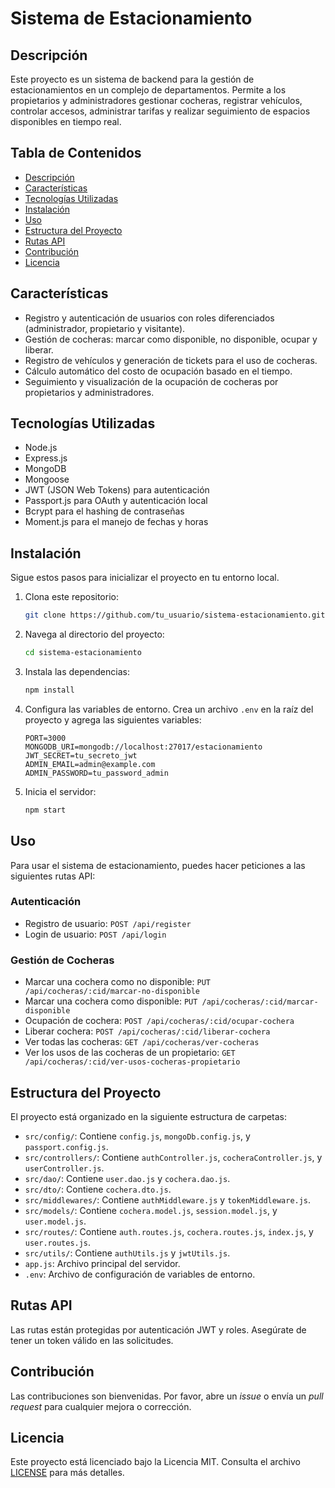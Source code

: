 # Sistema de Estacionamiento

## Descripción

Este proyecto es un sistema de backend para la gestión de estacionamientos en un complejo de departamentos. Permite a los propietarios y administradores gestionar cocheras, registrar vehículos, controlar accesos, administrar tarifas y realizar seguimiento de espacios disponibles en tiempo real.

## Tabla de Contenidos

- [Descripción](#descripción)
- [Características](#características)
- [Tecnologías Utilizadas](#tecnologías-utilizadas)
- [Instalación](#instalación)
- [Uso](#uso)
- [Estructura del Proyecto](#estructura-del-proyecto)
- [Rutas API](#rutas-api)
- [Contribución](#contribución)
- [Licencia](#licencia)

## Características

- Registro y autenticación de usuarios con roles diferenciados (administrador, propietario y visitante).
- Gestión de cocheras: marcar como disponible, no disponible, ocupar y liberar.
- Registro de vehículos y generación de tickets para el uso de cocheras.
- Cálculo automático del costo de ocupación basado en el tiempo.
- Seguimiento y visualización de la ocupación de cocheras por propietarios y administradores.

## Tecnologías Utilizadas

- Node.js
- Express.js
- MongoDB
- Mongoose
- JWT (JSON Web Tokens) para autenticación
- Passport.js para OAuth y autenticación local
- Bcrypt para el hashing de contraseñas
- Moment.js para el manejo de fechas y horas

## Instalación

Sigue estos pasos para inicializar el proyecto en tu entorno local.

1. Clona este repositorio:
    ```bash
    git clone https://github.com/tu_usuario/sistema-estacionamiento.git
    ```
2. Navega al directorio del proyecto:
    ```bash
    cd sistema-estacionamiento
    ```
3. Instala las dependencias:
    ```bash
    npm install
    ```
4. Configura las variables de entorno. Crea un archivo `.env` en la raíz del proyecto y agrega las siguientes variables:
    ```env
    PORT=3000
    MONGODB_URI=mongodb://localhost:27017/estacionamiento
    JWT_SECRET=tu_secreto_jwt
    ADMIN_EMAIL=admin@example.com
    ADMIN_PASSWORD=tu_password_admin
    ```
5. Inicia el servidor:
    ```bash
    npm start
    ```

## Uso

Para usar el sistema de estacionamiento, puedes hacer peticiones a las siguientes rutas API:

### Autenticación

- Registro de usuario: `POST /api/register`
- Login de usuario: `POST /api/login`

### Gestión de Cocheras

- Marcar una cochera como no disponible: `PUT /api/cocheras/:cid/marcar-no-disponible`
- Marcar una cochera como disponible: `PUT /api/cocheras/:cid/marcar-disponible`
- Ocupación de cochera: `POST /api/cocheras/:cid/ocupar-cochera`
- Liberar cochera: `POST /api/cocheras/:cid/liberar-cochera`
- Ver todas las cocheras: `GET /api/cocheras/ver-cocheras`
- Ver los usos de las cocheras de un propietario: `GET /api/cocheras/:cid/ver-usos-cocheras-propietario`

## Estructura del Proyecto

El proyecto está organizado en la siguiente estructura de carpetas:

- `src/config/`: Contiene `config.js`, `mongoDb.config.js`, y `passport.config.js`.
- `src/controllers/`: Contiene `authController.js`, `cocheraController.js`, y `userController.js`.
- `src/dao/`: Contiene `user.dao.js` y `cochera.dao.js`.
- `src/dto/`: Contiene `cochera.dto.js`.
- `src/middlewares/`: Contiene `authMiddleware.js` y `tokenMiddleware.js`.
- `src/models/`: Contiene `cochera.model.js`, `session.model.js`, y `user.model.js`.
- `src/routes/`: Contiene `auth.routes.js`, `cochera.routes.js`, `index.js`, y `user.routes.js`.
- `src/utils/`: Contiene `authUtils.js` y `jwtUtils.js`.
- `app.js`: Archivo principal del servidor.
- `.env`: Archivo de configuración de variables de entorno.

## Rutas API

Las rutas están protegidas por autenticación JWT y roles. Asegúrate de tener un token válido en las solicitudes.

## Contribución

Las contribuciones son bienvenidas. Por favor, abre un *issue* o envía un *pull request* para cualquier mejora o corrección.

## Licencia

Este proyecto está licenciado bajo la Licencia MIT. Consulta el archivo [LICENSE](LICENSE) para más detalles.
